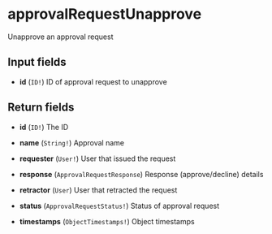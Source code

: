 # approvalRequestUnapprove

Unapprove an approval request

## Input fields

-   **id** (`ID!`)
    ID of approval request to unapprove

## Return fields

-   **id** (`ID!`)
    The ID

-   **name** (`String!`)
    Approval name

-   **requester** (`User!`)
    User that issued the request

-   **response** (`ApprovalRequestResponse`)
    Response (approve/decline) details

-   **retractor** (`User`)
    User that retracted the request

-   **status** (`ApprovalRequestStatus!`)
    Status of approval request

-   **timestamps** (`ObjectTimestamps!`)
    Object timestamps

